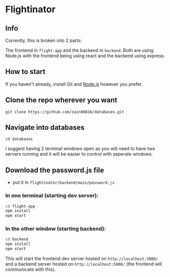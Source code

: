 # Flightinator

## Info
Currently, this is broken into 2 parts:

The frontend in `flight-app`  and the backend in `backend`.  Both are using Node.js
with the frontend being using react and the backend using express.

## How to start
If you haven't already, install Git and [Node.js](https://nodejs.org/en/download/) however you prefer.

## Clone the repo wherever you want
`git clone https://github.com/zain08816/databases.git`

## Navigate into databases
`cd databases`

I suggest having 2 terminal windows open as you will need to have two servers
running and it will be easier to control with seperate windows.

## Download the password.js file
* put it in `flightinator/backend/main/password.js`

### In one terminal (starting dev server):
```bash
cd flight-app
npm install
npm start
```
### In the other window (starting backend):
```bash
cd backend
npm install
npm start
```
This will start the frontend dev server hosted on `http://localhost:3000/` and
a backend server hosted on `http://localhost:5000/` (the frontend will communicate with this).
